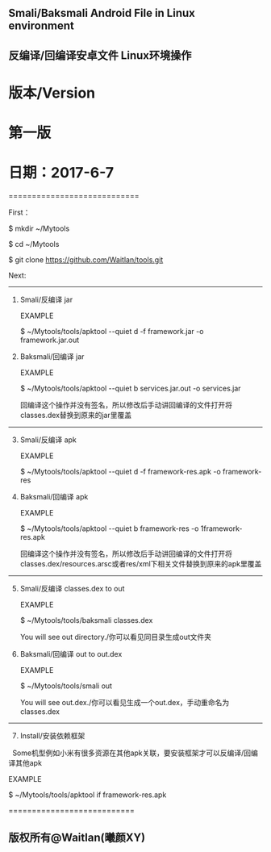 ## Smali/Baksmali Android File in Linux environment
  
反编译/回编译安卓文件 Linux环境操作
----------------------------
# 版本/Version

# 第一版

# 日期：2017-6-7
============================

First：

   $ mkdir ~/Mytools

   $ cd ~/Mytools
   
   $ git clone https://github.com/Waitlan/tools.git

Next:

----------------------------
1. Smali/反编译 jar
   
   EXAMPLE

   $ ~/Mytools/tools/apktool --quiet d -f framework.jar -o framework.jar.out

2. Baksmali/回编译 jar

   EXAMPLE
 
   $ ~/Mytools/tools/apktool --quiet b services.jar.out -o services.jar
   
   回编译这个操作并没有签名，所以修改后手动讲回编译的文件打开将classes.dex替换到原来的jar里覆盖
----------------------------
3. Smali/反编译 apk
   
   EXAMPLE

   $ ~/Mytools/tools/apktool --quiet d -f framework-res.apk -o framework-res

4. Baksmali/回编译 apk

   EXAMPLE
 
   $ ~/Mytools/tools/apktool --quiet b framework-res -o 1framework-res.apk

   回编译这个操作并没有签名，所以修改后手动讲回编译的文件打开将classes.dex/resources.arsc或者res/xml下相关文件替换到原来的apk里覆盖
----------------------------
5. Smali/反编译 classes.dex to out

   EXAMPLE

   $ ~/Mytools/tools/baksmali classes.dex
   
   You will see out directory./你可以看见同目录生成out文件夹

6. Baksmali/回编译 out to out.dex

   EXAMPLE

   $ ~/Mytools/tools/smali out
   
   You will see out.dex./你可以看见生成一个out.dex，手动重命名为classes.dex
----------------------------
7. Install/安装依赖框架
   
   Some机型例如小米有很多资源在其他apk关联，要安装框架才可以反编译/回编译其他apk

   EXAMPLE

   $ ~/Mytools/tools/apktool if framework-res.apk
   
===========================

## 版权所有@Waitlan(曦颜XY)
